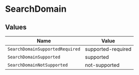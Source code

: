 # SearchDomain


## Values

| Name                            | Value                           |
| ------------------------------- | ------------------------------- |
| `SearchDomainSupportedRequired` | supported-required              |
| `SearchDomainSupported`         | supported                       |
| `SearchDomainNotSupported`      | not-supported                   |
